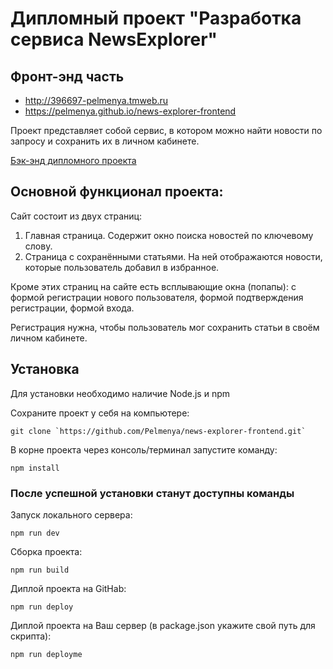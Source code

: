 # Дипломный проект "Разработка сервиса NewsExplorer"
  ## Фронт-энд часть
 * http://396697-pelmenya.tmweb.ru
 * https://pelmenya.github.io/news-explorer-frontend
  
  Проект представляет собой сервис, в котором можно найти новости по запросу и сохранить их в личном кабинете.
    
  [Бэк-энд дипломного проекта](https://github.com/Pelmenya/news-explorer-api)
  
  ## Основной функционал проекта:

Сайт состоит из двух страниц:

1. Главная страница. Содержит окно поиска новостей по ключевому слову.
2. Страница с сохранёнными статьями. На ней отображаются новости, которые пользователь добавил в избранное.

Кроме этих страниц на сайте есть всплывающие окна (попапы):
с формой регистрации нового пользователя, формой подтверждения регистрации, формой входа.

Регистрация нужна, чтобы пользователь мог сохранить статьи в своём личном кабинете.


  ## Установка

Для установки необходимо наличие Node.js и npm

Сохраните проект у себя на компьютере:
```
git clone `https://github.com/Pelmenya/news-explorer-frontend.git`
```
В корне проекта через консоль/терминал запустите команду:
```
npm install
```

### После успешной установки станут доступны команды

Запуск локального сервера:  
```
npm run dev
```
Сборка проекта:
```
npm run build
```
Диплой проекта на GitHab:
```
npm run deploy
```
Диплой проекта на Ваш сервер (в package.json укажите свой путь для скрипта):
```
npm run deployme
```
